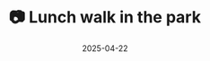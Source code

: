 ---
title: '📷 Lunch walk in the park'
date: '2025-04-22'
image: 'https://cdn.diblasio.social/static/photos/2025/20250422_131641.jpg'
thumbnail: 'https://cdn.diblasio.social/static/photos/2025/thumbnails/20250422_131641.jpg'
alt_text: "A winding path through a park with a pedestrian sign and trees."
tags:
  - "#Photography"
  - "#Nature"
  - "#Park"
  - "#Outdoor"
  - "#WalkingPath"
  - "#Greenery"
  - "#Landscape"
  - "#NaturePhotography"
  - "#ShotOniPhone"
  - "#Halide"
  - "#ProcessZero"
  - "#Spring"
  - "#Huizen"
  - "#Netherlands"

description: ''
created_date: '2025-04-22'
location: "Unknown location"
exif_data: "Apple iPhone 15 Pro 9mm f/2.8 (1/500 | f/2.8 | ISO 25)"
draft: false
---
